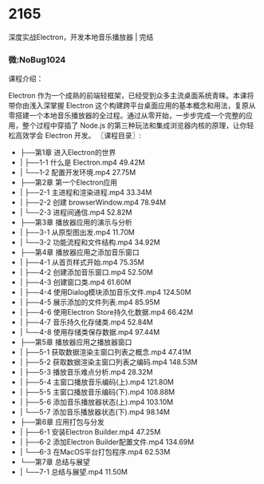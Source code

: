 # 2165
深度实战Electron，开发本地音乐播放器 | 完结
### 微:NoBug1024 


课程介绍：

Electron 作为一个成熟的前端轻框架，已经受到众多主流桌面系统青睐。本课将带你由浅入深掌握 Electron 这个构建跨平台桌面应用的基本概念和用法，复原从零搭建一个本地音乐播放器的全过程。通过从零开始，一步步完成一个完整的应用，整个过程中穿插了 Node.js 的第三种玩法和集成浏览器内核的原理，让你轻松高效学会 Electron 开发。
〖课程目录〗:

- ├──第1章 进入Electron的世界  
- |   ├──1-1 什么是 Electron.mp4  49.42M
- |   └──1-2 配置开发环境.mp4  27.75M
- ├──第2章 第一个Electron应用  
- |   ├──2-1 主进程和渲染进程.mp4  33.34M
- |   ├──2-2 创建 browserWindow.mp4  78.94M
- |   └──2-3 进程间通信.mp4  52.82M
- ├──第3章 播放器应用的演示与分析  
- |   ├──3-1 从原型图出发.mp4  11.70M
- |   └──3-2 功能流程和文件结构.mp4  34.92M
- ├──第4章 播放器应用之添加音乐窗口  
- |   ├──4-1 从首页样式开始.mp4  75.35M
- |   ├──4-2 创建添加音乐窗口.mp4  52.50M
- |   ├──4-3 创建窗口类.mp4  61.60M
- |   ├──4-4 使用Dialog模块添加音乐文件.mp4  124.50M
- |   ├──4-5 展示添加的文件列表.mp4  85.95M
- |   ├──4-6 使用Electron Store持久化数据.mp4  66.42M
- |   ├──4-7 音乐持久化存储类.mp4  52.84M
- |   └──4-8 使用存储类保存数据.mp4  97.44M
- ├──第5章 播放器应用之播放器窗口  
- |   ├──5-1 获取数据渲染主窗口列表之概念.mp4  47.41M
- |   ├──5-2 获取数据渲染主窗口列表之编码.mp4  148.53M
- |   ├──5-3 播放音乐难点分析.mp4  28.32M
- |   ├──5-4 主窗口播放音乐编码(上).mp4  121.80M
- |   ├──5-5 主窗口播放音乐编码(下).mp4  108.88M
- |   ├──5-6 添加音乐播放器状态(上).mp4  103.10M
- |   └──5-7 添加音乐播放器状态(下).mp4  98.14M
- ├──第6章 应用打包与分发  
- |   ├──6-1 安装Electron Builder.mp4  47.25M
- |   ├──6-2 添加Electron Builder配置文件.mp4  134.69M
- |   └──6-3 在MacOS平台打包程序.mp4  62.53M
- └──第7章 总结与展望  
- |   └──7-1 总结与展望.mp4  11.50M
